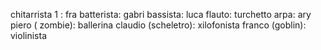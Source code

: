 chitarrista 1 : fra
batterista: gabri
bassista: luca
flauto: turchetto
arpa: ary
piero ( zombie): ballerina
claudio (scheletro): xilofonista
franco (goblin): violinista



